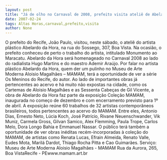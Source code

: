 ```yaml
---
layout: post
title: "Já de olho no Carnaval de 2008, prefeito visita ateliê de Abelardo da Hora"
date: 2007-02-24
tags: Altas Horas,carnaval,prefeito,visita
author: None
---
```

O prefeito do Recife, João Paulo, visitou, neste sábado, o ateliê do artista plástico Abelardo da Hora, na rua do Sossego, 307, Boa Vista. 
Na ocasião, o prefeito conheceu de perto o trabalho do artista, intitulado Monumento ao Maracatu.
Abelardo da Hora será homenageado no Carnaval 2008 ao lado do radialista Hugo Martins e do maestro Ademir Araújo.
Por falar no artista plástico Abelardo da Hora, quem der um pulinho no Museu de Arte Moderna Aloisio Magalhães – MAMAM, terá a oportunidade de ver a série Os Meninos do Recife, do autor.
Ao lado de importantes obras já pertencentes ao acervo e há muito não expostas na cidade, como os Cartemas de Aloisio Magalhães e as Sessenta Cabeças de Gil Vicente, a obra de Abelardo da Hora faz parte da exposição Coleção MAMAM, inaugurada no começo de dezembro e com encerramento previsto para 1º de abril.
A exposição reúne 60 trabalhos de 32 artistas contemporâneos brasileiros, todos pertencentes ao acervo do MAMAM. 
Entre eles, Antonio Dias, Ernesto Neto, Lúcia Koch, José Patrício, Rivane Neuenschwander, Vik Muniz, Carmela Gross, Gilvan Samico, Alex Flemming, Paula Trope, Carlos Melo, Dora Longo Bahia e Emmanuel Nassar.
O público terá também a oportunidade de ver obras inéditas recém-incorporadas à coleção do MAMAM, de artistas como Renata Lucas, Efrain Almeida, Renato Valle, Eudes Mota, Marilá Dardot, Thiago Rocha Pitta e Cao Guimarães. 
Serviço:
Museu de Arte Moderna Aloisio Magalhães - MAMAM Rua da Aurora, 265, Boa VistaRecife - PEwww.mamam.art.br  